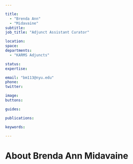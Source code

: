 ```yaml
---

title:
  - "Brenda Ann"
  - "Midavaine"
subtitle: 
job_title: "Adjunct Assistant Curator"

location: 
space: 
departments:
  - "KARMS Adjuncts"

status: 
expertise:

email: "bm113@nyu.edu"
phone: 
twitter: 

image: 
buttons:

guides:

publications:

keywords:

---
```


# About Brenda Ann Midavaine


